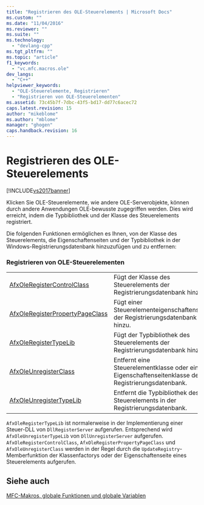 ```yaml
---
title: "Registrieren des OLE-Steuerelements | Microsoft Docs"
ms.custom: ""
ms.date: "11/04/2016"
ms.reviewer: ""
ms.suite: ""
ms.technology: 
  - "devlang-cpp"
ms.tgt_pltfrm: ""
ms.topic: "article"
f1_keywords: 
  - "vc.mfc.macros.ole"
dev_langs: 
  - "C++"
helpviewer_keywords: 
  - "OLE-Steuerelemente, Registrieren"
  - "Registrieren von OLE-Steuerelementen"
ms.assetid: 73c45b7f-7dbc-43f5-bd17-dd77c6acec72
caps.latest.revision: 15
author: "mikeblome"
ms.author: "mblome"
manager: "ghogen"
caps.handback.revision: 16
---
```

# Registrieren des OLE-Steuerelements
[!INCLUDE[vs2017banner](../../assembler/inline/includes/vs2017banner.md)]

Klicken Sie OLE\-Steuerelemente, wie andere OLE\-Serverobjekte, können durch andere Anwendungen OLE\-bewusste zugegriffen werden.  Dies wird erreicht, indem die Typbibliothek und der Klasse des Steuerelements registriert.  
  
 Die folgenden Funktionen ermöglichen es Ihnen, von der Klasse des Steuerelements, die Eigenschaftenseiten und der Typbibliothek in der Windows\-Registrierungsdatenbank hinzuzufügen und zu entfernen:  
  
### Registrieren von OLE\-Steuerelementen  
  
|||  
|-|-|  
|[AfxOleRegisterControlClass](../Topic/AfxOleRegisterControlClass.md)|Fügt der Klasse des Steuerelements der Registrierungsdatenbank hinzu.|  
|[AfxOleRegisterPropertyPageClass](../Topic/AfxOleRegisterPropertyPageClass.md)|Fügt einer Steuerelementeigenschaftenseite der Registrierungsdatenbank hinzu.|  
|[AfxOleRegisterTypeLib](../Topic/AfxOleRegisterTypeLib.md)|Fügt der Typbibliothek des Steuerelements der Registrierungsdatenbank hinzu.|  
|[AfxOleUnregisterClass](../Topic/AfxOleUnregisterClass.md)|Entfernt eine Steuerelementklasse oder eine Eigenschaftenseitenklasse der Registrierungsdatenbank.|  
|[AfxOleUnregisterTypeLib](../Topic/AfxOleUnregisterTypeLib.md)|Entfernt die Typbibliothek des Steuerelements in der Registrierungsdatenbank.|  
  
 `AfxOleRegisterTypeLib` ist normalerweise in der Implementierung einer Steuer\-DLL von `DllRegisterServer` aufgerufen.  Entsprechend wird `AfxOleUnregisterTypeLib` von `DllUnregisterServer` aufgerufen.  `AfxOleRegisterControlClass`, `AfxOleRegisterPropertyPageClass` und `AfxOleUnregisterClass` werden in der Regel durch die `UpdateRegistry`\-Memberfunktion der Klassenfactorys oder der Eigenschaftenseite eines Steuerelements aufgerufen.  
  
## Siehe auch  
 [MFC\-Makros, globale Funktionen und globale Variablen](../../mfc/reference/mfc-macros-and-globals.md)